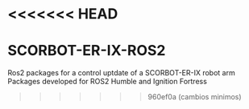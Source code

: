 <<<<<<< HEAD
=======
# SCORBOT-ER-IX-ROS2
Ros2 packages for a control uptdate of a SCORBOT-ER-IX robot arm
Packages developed for ROS2 Humble and Ignition Fortress 
>>>>>>> 960ef0a (cambios minimos)
